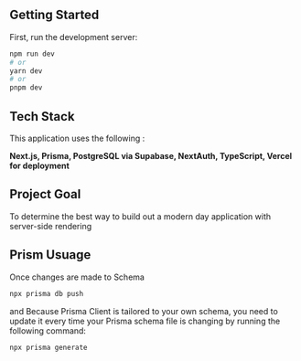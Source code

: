 ## Getting Started

First, run the development server:

```bash
npm run dev
# or
yarn dev
# or
pnpm dev
```
## Tech Stack

This application uses the following : 

**Next.js,
Prisma,
PostgreSQL via Supabase,
NextAuth,
TypeScript,
Vercel for deployment**

## Project Goal

To determine the best way to build out a modern day application with server-side rendering


## Prism Usuage

Once changes are made to Schema 

```bash
npx prisma db push
```

and Because Prisma Client is tailored to your own schema, you need to update it every time your Prisma schema file is changing by running the following command:

```bash
npx prisma generate
```
